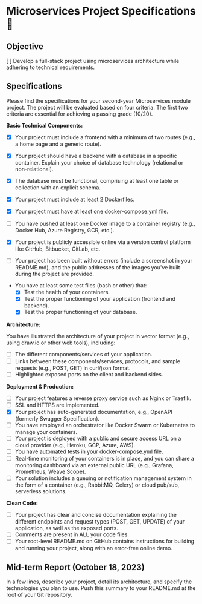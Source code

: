 # Microservices Project Specifications 🐳

## Objective

[ ] Develop a full-stack project using microservices architecture while adhering to technical requirements.

## Specifications

Please find the specifications for your second-year Microservices module project. The project will be evaluated based on four criteria. The first two criteria are essential for achieving a passing grade (10/20).

**Basic Technical Components:**

-   [x] Your project must include a frontend with a minimum of two routes (e.g., a home page and a generic route).
-   [x] Your project should have a backend with a database in a specific container. Explain your choice of database technology (relational or non-relational).
-   [x] The database must be functional, comprising at least one table or collection with an explicit schema.

-   [x] Your project must include at least 2 Dockerfiles.
-   [x] Your project must have at least one docker-compose.yml file.
-   [ ] You have pushed at least one Docker image to a container registry (e.g., Docker Hub, Azure Registry, GCR, etc.).
-   [x] Your project is publicly accessible online via a version control platform like GitHub, Bitbucket, GitLab, etc.
-   [ ] Your project has been built without errors (include a screenshot in your README.md), and the public addresses of the images you've built during the project are provided.
-   You have at least some test files (bash or other) that:
    -   [x] Test the health of your containers.
    -   [x] Test the proper functioning of your application (frontend and backend).
    -   [x] Test the proper functioning of your database.

**Architecture:**

You have illustrated the architecture of your project in vector format (e.g., using draw.io or other web tools), including:

-   [ ] The different components/services of your application.
-   [ ] Links between these components/services, protocols, and sample requests (e.g., POST, GET) in curl/json format.
-   [ ] Highlighted exposed ports on the client and backend sides.

**Deployment & Production:**

-   [ ] Your project features a reverse proxy service such as Nginx or Traefik.
-   [ ] SSL and HTTPS are implemented.
-   [x] Your project has auto-generated documentation, e.g., OpenAPI (formerly Swagger Specification).
-   [ ] You have employed an orchestrator like Docker Swarm or Kubernetes to manage your containers.
-   [ ] Your project is deployed with a public and secure access URL on a cloud provider (e.g., Heroku, GCP, Azure, AWS).
-   [ ] You have automated tests in your docker-compose.yml file.
-   [ ] Real-time monitoring of your containers is in place, and you can share a monitoring dashboard via an external public URL (e.g., Grafana, Prometheus, Weave Scope).
-   [ ] Your solution includes a queuing or notification management system in the form of a container (e.g., RabbitMQ, Celery) or cloud pub/sub, serverless solutions.

**Clean Code:**

-   [ ] Your project has clear and concise documentation explaining the different endpoints and request types (POST, GET, UPDATE) of your application, as well as the exposed ports.
-   [ ] Comments are present in ALL your code files.
-   [ ] Your root-level README.md on GitHub contains instructions for building and running your project, along with an error-free online demo.

## Mid-term Report (October 18, 2023)

In a few lines, describe your project, detail its architecture, and specify the technologies you plan to use. Push this summary to your README.md at the root of your Git repository.
